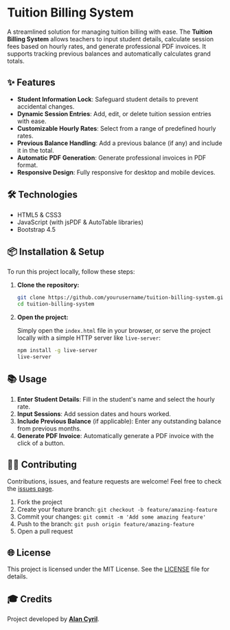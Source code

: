 
# Tuition Billing System

A streamlined solution for managing tuition billing with ease. The **Tuition Billing System** allows teachers to input student details, calculate session fees based on hourly rates, and generate professional PDF invoices. It supports tracking previous balances and automatically calculates grand totals. 


## ✨ Features

- **Student Information Lock**: Safeguard student details to prevent accidental changes.
- **Dynamic Session Entries**: Add, edit, or delete tuition session entries with ease.
- **Customizable Hourly Rates**: Select from a range of predefined hourly rates.
- **Previous Balance Handling**: Add a previous balance (if any) and include it in the total.
- **Automatic PDF Generation**: Generate professional invoices in PDF format.
- **Responsive Design**: Fully responsive for desktop and mobile devices.

## 🛠️ Technologies

- HTML5 & CSS3
- JavaScript (with jsPDF & AutoTable libraries)
- Bootstrap 4.5



## 📦 Installation & Setup

To run this project locally, follow these steps:

1. **Clone the repository:**

   ```bash
   git clone https://github.com/yourusername/tuition-billing-system.git
   cd tuition-billing-system
   ```

2. **Open the project:**

   Simply open the `index.html` file in your browser, or serve the project locally with a simple HTTP server like `live-server`:

   ```bash
   npm install -g live-server
   live-server
   ```

## 📚 Usage

1. **Enter Student Details**: Fill in the student's name and select the hourly rate.
2. **Input Sessions**: Add session dates and hours worked.
3. **Include Previous Balance** (if applicable): Enter any outstanding balance from previous months.
4. **Generate PDF Invoice**: Automatically generate a PDF invoice with the click of a button.



## 🧑‍💻 Contributing

Contributions, issues, and feature requests are welcome! Feel free to check the [issues page](https://github.com/yourusername/tuition-billing-system/issues).

1. Fork the project
2. Create your feature branch: `git checkout -b feature/amazing-feature`
3. Commit your changes: `git commit -m 'Add some amazing feature'`
4. Push to the branch: `git push origin feature/amazing-feature`
5. Open a pull request

## 🌐 License

This project is licensed under the MIT License. See the [LICENSE](./LICENSE) file for details.

## 🎓 Credits

Project developed by **[Alan Cyril](https://yourportfolio.com)**.
